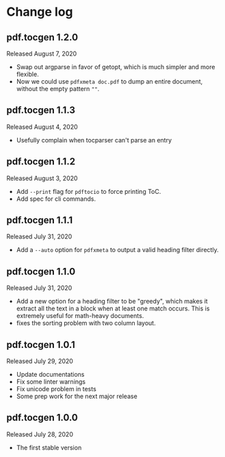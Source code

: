 Change log
==========

pdf.tocgen 1.2.0
----------------

Released August 7, 2020

- Swap out argparse in favor of getopt, which is much simpler and more
  flexible.
- Now we could use `pdfxmeta doc.pdf` to dump an entire document, without the
  empty pattern `""`.

pdf.tocgen 1.1.3
----------------

Released August 4, 2020

- Usefully complain when tocparser can't parse an entry

pdf.tocgen 1.1.2
----------------

Released August 3, 2020

- Add `--print` flag for `pdftocio` to force printing ToC.
- Add spec for cli commands.

pdf.tocgen 1.1.1
----------------

Released July 31, 2020

- Add a `--auto` option for `pdfxmeta` to output a valid heading filter directly.

pdf.tocgen 1.1.0
----------------

Released July 31, 2020

- Add a new option for a heading filter to be "greedy", which makes it extract
  all the text in a block when at least one match occurs. This is extremely
  useful for math-heavy documents.
- fixes the sorting problem with two column layout.

pdf.tocgen 1.0.1
----------------

Released July 29, 2020

- Update documentations
- Fix some linter warnings
- Fix unicode problem in tests
- Some prep work for the next major release

pdf.tocgen 1.0.0
----------------

Released July 28, 2020

- The first stable version
